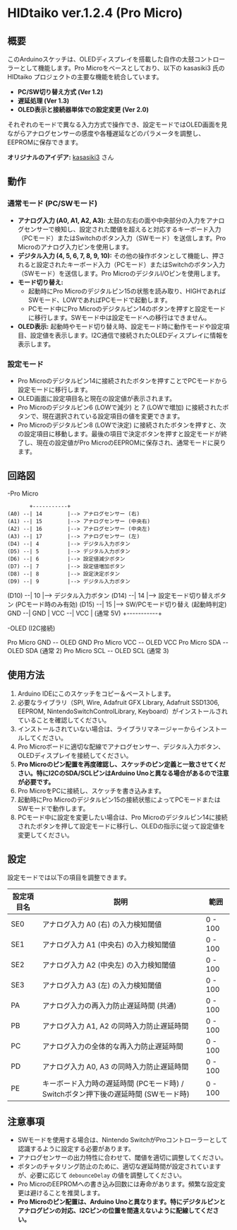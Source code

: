 # HIDtaiko ver.1.2.4 (Pro Micro)

## 概要

このArduinoスケッチは、OLEDディスプレイを搭載した自作の太鼓コントローラーとして機能します。Pro Microをベースとしており、以下の kasasiki3 氏の HIDtaiko プロジェクトの主要な機能を統合しています。

* **PC/SW切り替え方式 (Ver 1.2)**
* **遅延処理 (Ver 1.3)**
* **OLED表示と接続器単体での設定変更 (Ver 2.0)**

それぞれのモードで異なる入力方式で操作でき、設定モードではOLED画面を見ながらアナログセンサーの感度や各種遅延などのパラメータを調整し、EEPROMに保存できます。

**オリジナルのアイデア:** [kasasiki3](https://github.com/kasasiki3) さん

## 動作

### 通常モード (PC/SWモード)

- **アナログ入力 (A0, A1, A2, A3):** 太鼓の左右の面や中央部分の入力をアナログセンサーで検知し、設定された閾値を超えると対応するキーボード入力（PCモード）またはSwitchのボタン入力（SWモード）を送信します。Pro Microのアナログ入力ピンを使用します。
- **デジタル入力 (4, 5, 6, 7, 8, 9, 10):** その他の操作ボタンとして機能し、押されると設定されたキーボード入力（PCモード）またはSwitchのボタン入力（SWモード）を送信します。Pro MicroのデジタルI/Oピンを使用します。
- **モード切り替え:**
    - 起動時にPro Microのデジタルピン15の状態を読み取り、HIGHであればSWモード、LOWであればPCモードで起動します。
    - PCモード中にPro Microのデジタルピン14のボタンを押すと設定モードに移行します。SWモード中は設定モードへの移行はできません。
- **OLED表示:** 起動時やモード切り替え時、設定モード時に動作モードや設定項目、設定値を表示します。I2C通信で接続されたOLEDディスプレイに情報を表示します。

### 設定モード

- Pro Microのデジタルピン14に接続されたボタンを押すことでPCモードから設定モードに移行します。
- OLED画面に設定項目名と現在の設定値が表示されます。
- Pro Microのデジタルピン6 (LOWで減少) と 7 (LOWで増加) に接続されたボタンで、現在選択されている設定項目の値を変更できます。
- Pro Microのデジタルピン8 (LOWで決定) に接続されたボタンを押すと、次の設定項目に移動します。最後の項目で決定ボタンを押すと設定モードが終了し、現在の設定値がPro MicroのEEPROMに保存され、通常モードに戻ります。

## 回路図
 -Pro Micro

           +-----------+
    (A0) --| 14        |--> アナログセンサー (右)
    (A1) --| 15        |--> アナログセンサー (中央右)
    (A2) --| 16        |--> アナログセンサー (中央左)
    (A3) --| 17        |--> アナログセンサー (左)
    (D4) --| 4         |--> デジタル入力ボタン
    (D5) --| 5         |--> デジタル入力ボタン
    (D6) --| 6         |--> 設定値減少ボタン
    (D7) --| 7         |--> 設定値増加ボタン
    (D8) --| 8         |--> 設定決定ボタン
    (D9) --| 9         |--> デジタル入力ボタン
   (D10) --| 10        |--> デジタル入力ボタン
   (D14) --| 14        |--> 設定モード切り替えボタン (PCモード時のみ有効)
   (D15) --| 15        |--> SW/PCモード切り替え (起動時判定)
     GND --| GND       |
     VCC --| VCC       | (通常 5V)
           +-----------+

 -OLED (I2C接続)

 Pro Micro GND -- OLED GND
 Pro Micro VCC -- OLED VCC
 Pro Micro SDA -- OLED SDA (通常 2)
 Pro Micro SCL -- OLED SCL (通常 3)

## 使用方法

1. Arduino IDEにこのスケッチをコピー＆ペーストします。
2. 必要なライブラリ（SPI, Wire, Adafruit GFX Library, Adafruit SSD1306, EEPROM, NintendoSwitchControlLibrary, Keyboard）がインストールされていることを確認してください。
3. インストールされていない場合は、ライブラリマネージャーからインストールしてください。
4. Pro Microボードに適切な配線でアナログセンサー、デジタル入力ボタン、OLEDディスプレイを接続してください。
5. **Pro Microのピン配置を再度確認し、スケッチのピン定義と一致させてください。特にI2CのSDA/SCLピンはArduino Unoと異なる場合があるので注意が必要です。**
6. Pro MicroをPCに接続し、スケッチを書き込みます。
7. 起動時にPro Microのデジタルピン15の接続状態によってPCモードまたはSWモードで動作します。
8. PCモード中に設定を変更したい場合は、Pro Microのデジタルピン14に接続されたボタンを押して設定モードに移行し、OLEDの指示に従って設定値を変更してください。

## 設定

設定モードでは以下の項目を調整できます。

| 設定項目名 | 説明                                                                 | 範囲    |
|------------|----------------------------------------------------------------------|---------|
| SE0        | アナログ入力 A0 (右) の入力検知閾値                                     | 0 - 100 |
| SE1        | アナログ入力 A1 (中央右) の入力検知閾値                                 | 0 - 100 |
| SE2        | アナログ入力 A2 (中央左) の入力検知閾値                                 | 0 - 100 |
| SE3        | アナログ入力 A3 (左) の入力検知閾値                                     | 0 - 100 |
| PA         | アナログ入力の再入力防止遅延時間 (共通)                                | 0 - 100 |
| PB         | アナログ入力 A1, A2 の同時入力防止遅延時間                             | 0 - 100 |
| PC         | アナログ入力の全体的な再入力防止遅延時間                               | 0 - 100 |
| PD         | アナログ入力 A0, A3 の同時入力防止遅延時間                             | 0 - 100 |
| PE         | キーボード入力時の遅延時間 (PCモード時) / Switchボタン押下後の遅延時間 (SWモード時) | 0 - 100 |

## 注意事項

- SWモードを使用する場合は、Nintendo SwitchがProコントローラーとして認識するように設定する必要があります。
- アナログセンサーの出力特性に合わせて、閾値を適切に調整してください。
- ボタンのチャタリング防止のために、適切な遅延時間が設定されていますが、必要に応じて `debounceDelay` の値を調整してください。
- Pro MicroのEEPROMへの書き込み回数には寿命があります。頻繁な設定変更は避けることを推奨します。
- **Pro Microのピン配置は、Arduino Unoと異なります。特にデジタルピンとアナログピンの対応、I2Cピンの位置を間違えないように配線してください。**

